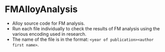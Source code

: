 # FMAlloyAnalysis
* Alloy source code for FM analysis.
* Run each file individually to check the results of FM analysis using the various encoding used in research.
* The name of the file is in the format: `<year of publication><author first name>`.
